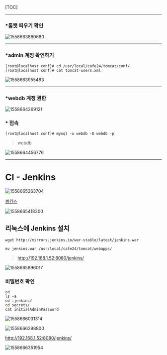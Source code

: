 [TOC]



---

### *톰캣 띄우기  확인

![1558663880680](assets/1558663880680.png)

---

### *admin 계정 확인하기

```shell
[root@localhost conf]# cd /usr/local/cafe24/tomcat/conf/
[root@localhost conf]# cat tomcat-users.xml
```

![1558663955483](assets/1558663955483.png)

---

### *webdb 계정 권한

![1558664269121](assets/1558664269121.png)

### * 접속

`[root@localhost conf]# mysql -u webdb -D webdb -p`

> webdb 

![1558664456776](assets/1558664456776.png)

---

# CI - Jenkins

![1558665263704](assets/1558665263704.png)

[젠킨스](<https://victorydntmd.tistory.com/229>)

![1558665418300](assets/1558665418300.png)



## 리눅스에 Jenkins 설치

`wget http://mirrors.jenkins.io/war-stable/latest/jenkins.war`

`mv jenkins.war /usr/local/cafe24/tomcat/webapps/`

> <http://192.168.1.52:8080/jenkins/>

![1558665896017](assets/1558665896017.png)

### **비밀번호 확인**

```
cd
ls -a
cd .jenkins/
cd secrets/
cat initialAdminPassword 
```

![1558666031314](assets/1558666031314.png)

![1558666298800](assets/1558666298800.png)

http://192.168.1.52:8080/jenkins/

![1558666351954](assets/1558666351954.png)




